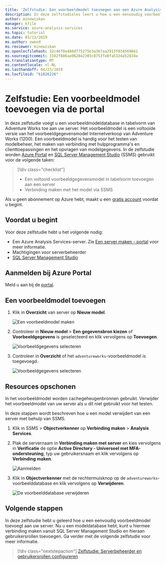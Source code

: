 ```yaml
---
title: 'Zelfstudie: Een voorbeeldmodel toevoegen aan een Azure Analysis Services-server | Microsoft Docs'
description: In deze zelfstudieles leert u hoe u een eenvoudig voorbeeldmodel toevoegt in Azure Analysis Services.
author: minewiskan
manager: kfile
ms.service: azure-analysis-services
ms.topic: tutorial
ms.date: 03/13/2019
ms.author: owend
ms.reviewer: minewiskan
ms.openlocfilehash: 32c46f0a488d775275b3a367aa2913f034569041
ms.sourcegitcommit: 3102f886aa962842303c8753fe8fa5324a52834a
ms.translationtype: MT
ms.contentlocale: nl-NL
ms.lasthandoff: 04/23/2019
ms.locfileid: "61026226"
---
```

# <a name="tutorial-add-a-sample-model-from-the-portal"></a>Zelfstudie: Een voorbeeldmodel toevoegen via de portal

In deze zelfstudie voegt u een voorbeeldmodeldatabase in tabelvorm van Adventure Works toe aan uw server. Het voorbeeldmodel is een voltooide versie van het voorbeeldgegevensmodel Internetverkoop van Adventure Works (1200). Een voorbeeldmodel is handig voor het testen van modelbeheer, het maken van verbinding met hulpprogramma's en clienttoepassingen en het opvragen van modelgegevens. In de zelfstudie worden [Azure Portal](https://portal.azure.com) en [SQL Server Management Studio](/sql/ssms/download-sql-server-management-studio-ssms) (SSMS) gebruikt voor de volgende taken: 

> [!div class="checklist"]
> * Een voltooid voorbeeldgegevensmodel in tabelvorm toevoegen aan een server 
> * Verbinding maken met het model via SSMS

Als u geen abonnement op Azure hebt, maakt u een [gratis account](https://azure.microsoft.com/free/) voordat u begint.

## <a name="before-you-begin"></a>Voordat u begint

Voor deze zelfstudie hebt u het volgende nodig:

- Een Azure Analysis Services-server. Zie [Een server maken - portal](analysis-services-create-server.md) voor meer informatie.
- Machtigingen voor serverbeheerder
- [SQL Server Management Studio](https://docs.microsoft.com/sql/ssms/download-sql-server-management-studio-ssms)


## <a name="sign-in-to-the-azure-portal"></a>Aanmelden bij Azure Portal

Meld u aan bij de [portal](https://portal.azure.com/).

## <a name="add-a-sample-model"></a>Een voorbeeldmodel toevoegen

1. Klik in **Overzicht** van server op **Nieuw model**.

    ![Een voorbeeldmodel maken](./media/analysis-services-create-sample-model/aas-create-sample-new-model.png)

2. Controleer in **Nieuw model** > **Een gegevensbron kiezen** of **Voorbeeldgegevens** is geselecteerd en klik vervolgens op **Toevoegen**.

    ![Voorbeeldgegevens selecteren](./media/analysis-services-create-sample-model/aas-create-sample-data.png)

3. Controleer in **Overzicht** of het `adventureworks`-voorbeeldmodel is toegevoegd.

    ![Voorbeeldgegevens selecteren](./media/analysis-services-create-sample-model/aas-create-sample-verify.png)


## <a name="clean-up-resources"></a>Resources opschonen

In het voorbeeldmodel worden cachegeheugenbronnen gebruikt. Verwijder het voorbeeldmodel van uw server als u dit niet gebruikt voor het testen.

In deze stappen wordt beschreven hoe u een model verwijdert van een server met behulp van SSMS.

1. Klik in SSMS > **Objectverkenner** op **Verbinding maken** > **Analysis Services**.

2. Plak de servernaam in **Verbinding maken met server** en kies vervolgens in **Verificatie** de optie **Active Directory - Universeel met MFA-ondersteuning**, typ uw gebruikersnaam en klik vervolgens op **Verbinding maken**.

    ![Aanmelden](./media/analysis-services-create-sample-model/aas-create-sample-cleanup-signin.png)

3. Klik in **Objectverkenner** met de rechtermuisknop op de `adventureworks`-voorbeelddatabase en klik vervolgens op **Verwijderen**.

    ![De voorbeelddatabase verwijderen](./media/analysis-services-create-sample-model/aas-create-sample-cleanup-delete.png)

## <a name="next-steps"></a>Volgende stappen 

In deze zelfstudie hebt u geleerd hoe u een eenvoudig voorbeeldmodel toevoegt aan uw server. Nu u een modeldatabase hebt, kunt u hiermee verbinding maken vanuit SQL Server Management Studio en hieraan gebruikersrollen toevoegen. Ga verder met de volgende zelfstudie voor meer informatie.

> [!div class="nextstepaction"]
> [Zelfstudie: Serverbeheerder en gebruikersrollen configureren](analysis-services-database-users.md)


